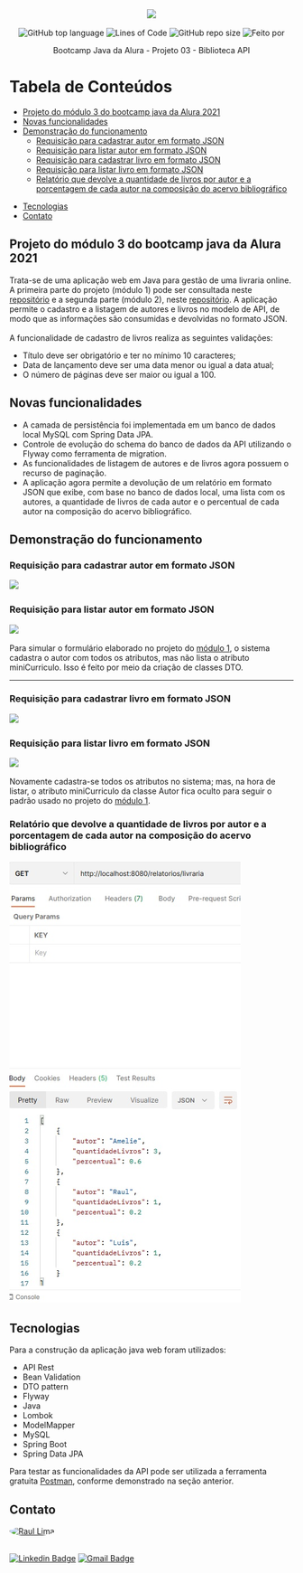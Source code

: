 <div align="center">
  <img src="img/logoBootcampJava.jpg">


![GitHub top language](https://img.shields.io/github/languages/top/raul-lima/bootcamp-java-projeto03)<space><space>
![Lines of Code](https://img.shields.io/tokei/lines/github/raul-lima/bootcamp-java-projeto03)<space><space>
![GitHub repo size](https://img.shields.io/github/repo-size/raul-lima/bootcamp-java-projeto03)<space><space>
![Feito por](https://img.shields.io/badge/feito%20por-Raul%20Lima-blueviolet)

 </div align="center">


<p align="center"> Bootcamp Java da Alura - Projeto 03 - Biblioteca API</p>


Tabela de Conteúdos
=================
  <!--ts-->

* [Projeto do módulo 3 do bootcamp java da Alura 2021](#projeto-do-módulo-3-do-bootcamp-java-da-alura-2021)
* [Novas funcionalidades](#novas-funcionalidades)
* [Demonstração do funcionamento](#demonstração-do-funcionamento)
    * [Requisição para cadastrar autor em formato JSON](#requisição-para-cadastrar-autor-em-formato-json)
    * [Requisição para listar autor em formato JSON](#requisição-para-listar-autor-em-formato-json)
    * [Requisição para cadastrar livro em formato JSON](#requisição-para-cadastrar-livro-em-formato-json)
    * [Requisição para listar livro em formato JSON](#requisição-para-listar-livro-em-formato-json)
    * [Relatório que devolve a quantidade de livros por autor e a porcentagem de cada autor na composição do acervo bibliográfico](#relatório-que-devolve-a-quantidade-de-livros-por-autor-e-a-porcentagem-de-cada-autor-na-composição-do-acervo-bibliográfico)

- [Tecnologias](#tecnologias)
- [Contato](#contato)
  <!--te-->

## Projeto do módulo 3 do bootcamp java da Alura 2021

Trata-se de uma aplicação web em Java para gestão de uma livraria online. A primeira parte do projeto (módulo 1) pode
ser consultada neste [repositório](https://github.com/raul-lima/bootcamp-java-projeto01) e a segunda parte (módulo 2), neste [repositório](https://github.com/raul-lima/bootcamp-java-projeto02). A aplicação permite o cadastro
e a listagem de autores e livros no modelo de API, de modo que as informações são consumidas e devolvidas no formato
JSON.
<br>
<br>
A funcionalidade de cadastro de livros realiza as seguintes validações:

* Título deve ser obrigatório e ter no mínimo 10 caracteres;
* Data de lançamento deve ser uma data menor ou igual a data atual;
* O número de páginas deve ser maior ou igual a 100.
  
## Novas funcionalidades
  
  * A camada de persistência foi implementada em um banco de dados local MySQL com Spring Data JPA.
  * Controle de evolução do schema do banco de dados da API utilizando o Flyway como ferramenta de migration.
  * As funcionalidades de listagem de autores e de livros agora possuem o recurso de paginação.
  * A aplicação agora permite a devolução de um relatório em formato JSON que exibe, com base no banco de dados local, uma lista com os autores, a quantidade de livros de cada autor e o percentual de cada autor na composição do acervo bibliográfico.

## Demonstração do funcionamento

### Requisição para cadastrar autor em formato JSON

![](img/autoresPost.jpg)

### Requisição para listar autor em formato JSON

![](img/autoresGet.jpg)

Para simular o formulário elaborado no projeto do [módulo 1](https://github.com/raul-lima/bootcamp-java-projeto01), o
sistema cadastra o autor com todos os atributos, mas não lista o atributo miniCurriculo. Isso é feito por meio da
criação de classes DTO.
  
---

### Requisição para cadastrar livro em formato JSON

![](img/livrosPost.jpg)

### Requisição para listar livro em formato JSON

![](img/livrosGet.jpg)

Novamente cadastra-se todos os atributos no sistema; mas, na hora de listar, o atributo miniCurriculo da classe Autor
fica oculto para seguir o padrão usado no projeto do [módulo 1](https://github.com/raul-lima/bootcamp-java-projeto01).
  
### Relatório que devolve a quantidade de livros por autor e a porcentagem de cada autor na composição do acervo bibliográfico
  
  ![](img/relatorios.jpg)

## Tecnologias

Para a construção da aplicação java web foram utilizados:

* API Rest
* Bean Validation
* DTO pattern
* Flyway
* Java
* Lombok
* ModelMapper
* MySQL
* Spring Boot
* Spring Data JPA

Para testar as funcionalidades da API pode ser utilizada a ferramenta
gratuita [Postman](https://www.postman.com/downloads/), conforme demonstrado na seção anterior.

## Contato

<a href="https://www.linkedin.com/in/raultlima/">
 <img style="border-radius: 50%;" src="https://avatars.githubusercontent.com/u/79487007?s=460&u=61b426b901b8fe02e12019b1fdb67bf0072d4f00&v=4" width="100px;" alt="Raul Lima"/>
<br />
<br />

[![Linkedin Badge](https://img.shields.io/badge/-Raul%20Lima-blue?style=flat-square&logo=Linkedin&logoColor=white&link=https://www.linkedin.com/in/raul-lima-adv/)](https://www.linkedin.com/in/raultlima/)
[![Gmail Badge](https://img.shields.io/badge/-raultorres.lima@gmail.com-c14438?style=flat-square&logo=Gmail&logoColor=white&link=mailto:raultorres.lima@gmail.com)](mailto:raultorres.lima@gmail.com)
